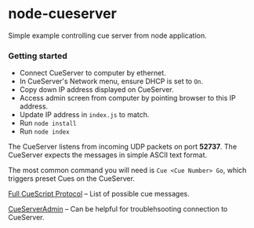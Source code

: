 # node-cueserver
Simple example controlling cue server from node application.


### Getting started
  - Connect CueServer to computer by ethernet. 
  - In CueServer's Network menu, ensure DHCP is set to `On`.
  - Copy down IP address displayed on CueServer. 
  - Access admin screen from computer by pointing browser to this IP address.
  - Update IP address in `index.js` to match.
  - Run `node install`
  - Run `node index`


The CueServer listens from incoming UDP packets on port **52737**. The CueServer expects the messages in simple ASCII text format.

The most common command you will need is `Cue <Cue Number> Go`, which triggers preset Cues on the CueServer.

[Full CueScript Protocol](http://docs.interactive-online.com/cs2/1.0/en/topic/cuescript-protocol) – List of possible cue messages.

[CueServerAdmin](http://interactive-online.com/component/rsfiles/files?folder=CueServer%2FSoftware%2FCueServer+Admin) – Can be helpful for troublehsooting connection to CueServer.


